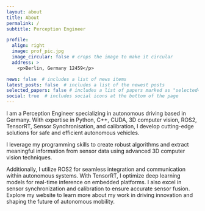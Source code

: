 ```yaml
---
layout: about
title: About
permalink: /
subtitle: Perception Engineer 

profile:
  align: right
  image: prof_pic.jpg
  image_circular: false # crops the image to make it circular
  address: >
    <p>Berlin, Germany 12459</p>

news: false  # includes a list of news items
latest_posts: false  # includes a list of the newest posts
selected_papers: false # includes a list of papers marked as "selected={true}"
social: true  # includes social icons at the bottom of the page
---
```


I am a Perception Engineer specializing in autonomous driving based in Germany. With expertise in Python, C++, CUDA, 3D computer vision, ROS2, TensorRT, Sensor Synchronisation, and calibration, I develop cutting-edge solutions for safe and efficient autonomous vehicles. 

I leverage my programming skills to create robust algorithms and extract meaningful information from sensor data using advanced 3D computer vision techniques.

Additionally, I utilize ROS2 for seamless integration and communication within autonomous systems. With TensorRT, I optimize deep learning models for real-time inference on embedded platforms. I also excel in sensor synchronization and calibration to ensure accurate sensor fusion. Explore my website to learn more about my work in driving innovation and shaping the future of autonomous mobility.
